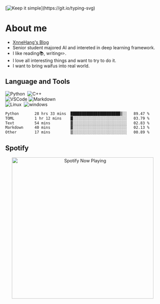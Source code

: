 <!---
<a href="https://github.com/MrXnneHang">     
  <img align="right" src="http://github-readme-streak-stats.herokuapp.com?user=MrXnneHang&mode=weekly" />            
</a>
-->  

<!-- https://readme-typing-svg.demolab.com/demo/  -->  
[![Keep it simple](https://readme-typing-svg.demolab.com?font=Fira+Code&size=16&pause=1000&vCenter=true&random=false&width=435&height=21&lines=Keep+it+simple!)](https://git.io/typing-svg)  
<!-- Section : Visitors & last-commit & followers -->
  
# About me 


- [XnneHang's Blog](https://xnnehang.top)        
- Senior student majored AI and intereted in deep learning framework.
- I like reading📚, writing✏️.
- I love all interesting things and want to try to do it.          
- I want to bring waifus into real world.


## Language and Tools

![Python](https://img.shields.io/badge/Python-14354C.svg?style=flat-square&logo=python&logoColor=white)  
![C++](https://img.shields.io/badge/C++-00599C.svg?style=flat-square&logo=c%2B%2B&logoColor=white)
<br>
![VSCode](https://img.shields.io/badge/VSCode-007ACC?style=flat-square&logo=visual-studio-code&logoColor=white)
![Markdown](https://img.shields.io/badge/Markdown-000000.svg?style=flat-square&logo=markdown&logoColor=white)          
<br/>
![Linux](https://img.shields.io/badge/Linux-FCC624?style=flat-square&logo=linux&logoColor=black)  
![windows](https://img.shields.io/badge/windows-0078D6?style=flat-square&logo=windows&logoColor=white)
<br>


<!--START_SECTION:waka-->

```txt
Python       28 hrs 33 mins  ██████████████████████▒░░   89.47 %
TOML         1 hr 12 mins    █░░░░░░░░░░░░░░░░░░░░░░░░   03.79 %
Text         54 mins         ▓░░░░░░░░░░░░░░░░░░░░░░░░   02.83 %
Markdown     40 mins         ▓░░░░░░░░░░░░░░░░░░░░░░░░   02.13 %
Other        17 mins         ▒░░░░░░░░░░░░░░░░░░░░░░░░   00.89 %
```

<!--END_SECTION:waka-->

## Spotify  

<p align="center">
  <a href="https://open.spotify.com/user/315wgpybdi5ixaz3zlcnjmtcflyy" target="_blank"><img src="https://xnne-spotify-playing.vercel.app/api/spotify?background_color=42f5b011&border_color=00000000" alt="Spotify Now Playing" width="450"/></a>    
</p>  




